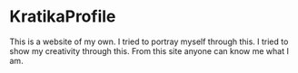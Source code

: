 # KratikaProfile
This is a website of my own. I tried to portray myself through this. I tried to show my creativity through this. From this site anyone can know me what I am.
